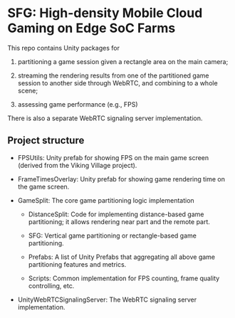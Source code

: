 # SFG: High-density Mobile Cloud Gaming on Edge SoC Farms

This repo contains Unity packages for 

1. partitioning a game session given a rectangle area on the main camera; 

2. streaming the rendering results from one of the partitioned game session to another side through WebRTC, and combining to a whole scene;

3. assessing game performance (e.g., FPS)

There is also a separate WebRTC signaling server implementation.

## Project structure

- FPSUtils: Unity prefab for showing FPS on the main game screen (derived from the Viking Village project).

- FrameTimesOverlay: Unity prefab for showing game rendering time on the game screen.

- GameSplit: The core game partitioning logic implementation

    - DistanceSplit: Code for implementing distance-based game partitioning;
    it allows rendering near part and the remote part.

    - SFG: Vertical game partitioning or rectangle-based game partitioning.

    - Prefabs: A list of Unity Prefabs that aggregating all above game partitioning features and metrics.

    - Scripts: Common implementation for FPS counting, frame quality controlling, etc.

- UnityWebRTCSignalingServer: The WebRTC signaling server implementation.